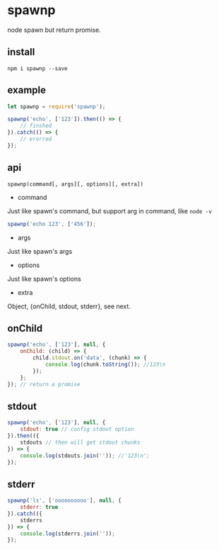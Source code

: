 # spawnp

node spawn but return promise.

## install

`npm i spawnp --save`

## example

```js
let spawnp = require('spawnp');

spawnp('echo', ['123']).then(() => {
    // finshed
}).catch(() => {
    // erorred
});
```

## api

`spawnp(command[, args][, options][, extra])`

- command

Just like spawn's command, but support arg in command, like `node -v`

```js
spawnp('echo 123', ['456']);
```

- args

Just like spawn's args

- options

Just like spawn's options

- extra

Object, {onChild, stdout, stderr}, see next.

## onChild

```js
spawnp('echo', ['123'], null, {
    onChild: (child) => {
        child.stdout.on('data', (chunk) => {
            console.log(chunk.toString()); //123\n
        });
    };
}); // return a promise
```

## stdout

```js
spawnp('echo', ['123'], null, {
    stdout: true // config stdout option
}).then(({
    stdouts // then will get stdout chunks
}) => {
    console.log(stdouts.join('')); //'123\n';
});
```

## stderr

```js
spawnp('ls', ['oooooooooo'], null, {
    stderr: true
}).catch(({
    stderrs
}) => {
    console.log(stderrs.join(''));
});
```
